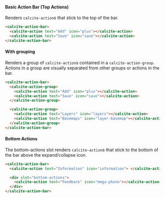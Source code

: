 #### Basic Action Bar (Top Actions)

Renders `calcite-action`s that stick to the top of the bar.

```html
<calcite-action-bar>
  <calcite-action text="Add" icon="plus"></calcite-action>
  <calcite-action text="Save" icon="save"></calcite-action>
</calcite-action-bar>
```

#### With grouping

Renders a group of `calcite-action`s contained in a `calcite-action-group`. Actions in a group are visually separated from other groups or actions in the bar.

```html
<calcite-action-bar>
  <calcite-action-group>
    <calcite-action text="Add" icon="plus"></calcite-action>
    <calcite-action text="Save" icon="save"></calcite-action>
  </calcite-action-group>

  <calcite-action-group>
    <calcite-action text="Layers" icon="layers"></calcite-action>
    <calcite-action text="Basemaps" icon="layer-basemap"></calcite-action>
  </calcite-action-group>
</calcite-action-bar>
```

#### Bottom Actions

The bottom-actions slot renders `calcite-action`s that stick to the bottom of the bar above the expand/collapse icon.

```html
<calcite-action-bar>
  <calcite-action text="Information" icon="information"> </calcite-action>

  <div slot="bottom-actions">
    <calcite-action text="Feedback" icon="mega-phone"></calcite-action>
  </div>
</calcite-action-bar>
```
